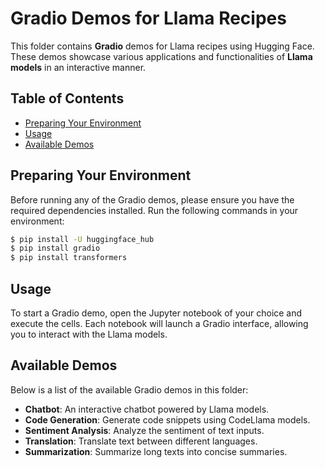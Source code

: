 # Gradio Demos for Llama Recipes

This folder contains **Gradio** demos for Llama recipes using Hugging Face. These demos showcase various applications and functionalities of **Llama models** in an interactive manner.

## Table of Contents

- [Preparing Your Environment](#preparing-your-environment)
- [Usage](#usage)
- [Available Demos](#available-demos)

## Preparing Your Environment

Before running any of the Gradio demos, please ensure you have the required dependencies installed. Run the following commands in your environment:
```bash
$ pip install -U huggingface_hub
$ pip install gradio
$ pip install transformers
```

## Usage

To start a Gradio demo, open the Jupyter notebook of your choice and execute the cells. Each notebook will launch a Gradio interface, allowing you to interact with the Llama models.

## Available Demos

Below is a list of the available Gradio demos in this folder:

- **Chatbot**: An interactive chatbot powered by Llama models.
- **Code Generation**: Generate code snippets using CodeLlama models.
- **Sentiment Analysis**: Analyze the sentiment of text inputs.
- **Translation**: Translate text between different languages.
- **Summarization**: Summarize long texts into concise summaries.

